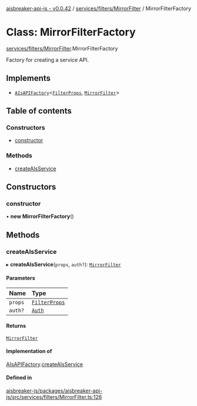 [aisbreaker-api-js - v0.0.42](../README.md) / [services/filters/MirrorFilter](../modules/services_filters_MirrorFilter.md) / MirrorFilterFactory

# Class: MirrorFilterFactory

[services/filters/MirrorFilter](../modules/services_filters_MirrorFilter.md).MirrorFilterFactory

Factory for creating a service API.

## Implements

- [`AIsAPIFactory`](../interfaces/api_AIsService.AIsAPIFactory.md)<[`FilterProps`](../interfaces/base_BaseAIsFilter.FilterProps.md), [`MirrorFilter`](services_filters_MirrorFilter.MirrorFilter.md)\>

## Table of contents

### Constructors

- [constructor](services_filters_MirrorFilter.MirrorFilterFactory.md#constructor)

### Methods

- [createAIsService](services_filters_MirrorFilter.MirrorFilterFactory.md#createaisservice)

## Constructors

### constructor

• **new MirrorFilterFactory**()

## Methods

### createAIsService

▸ **createAIsService**(`props`, `auth?`): [`MirrorFilter`](services_filters_MirrorFilter.MirrorFilter.md)

#### Parameters

| Name | Type |
| :------ | :------ |
| `props` | [`FilterProps`](../interfaces/base_BaseAIsFilter.FilterProps.md) |
| `auth?` | [`Auth`](../interfaces/api_models_Auth.Auth.md) |

#### Returns

[`MirrorFilter`](services_filters_MirrorFilter.MirrorFilter.md)

#### Implementation of

[AIsAPIFactory](../interfaces/api_AIsService.AIsAPIFactory.md).[createAIsService](../interfaces/api_AIsService.AIsAPIFactory.md#createaisservice)

#### Defined in

[aisbreaker-js/packages/aisbreaker-api-js/src/services/filters/MirrorFilter.ts:126](https://github.com/aisbreaker/aisbreaker-js/blob/develop/packages/aisbreaker-api-js/src/services/filters/MirrorFilter.ts#L126)
